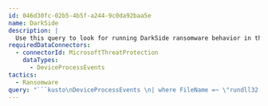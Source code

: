 ```yaml
---
id: 046d30fc-02b5-4b5f-a244-9c0da92baa5e
name: DarkSide
description: |
  Use this query to look for running DarkSide ransomware behavior in the environment
requiredDataConnectors:
  - connectorId: MicrosoftThreatProtection
    dataTypes:
      - DeviceProcessEvents
tactics:
  - Ransomware
query: "```kusto\nDeviceProcessEvents \n| where FileName =~ \"rundll32.exe\" | where ProcessCommandLine matches regex @\".dll,#(?:1|3) worker[0-9]\\sjob[0-9]-[0-9]{4,}\"\n```"
---
```


